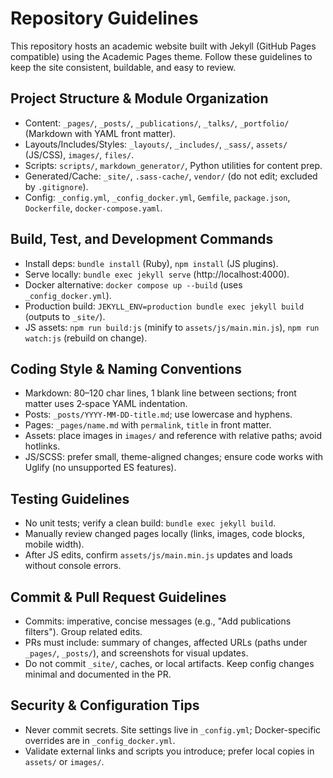 # Repository Guidelines

This repository hosts an academic website built with Jekyll (GitHub Pages compatible) using the Academic Pages theme. Follow these guidelines to keep the site consistent, buildable, and easy to review.

## Project Structure & Module Organization
- Content: `_pages/`, `_posts/`, `_publications/`, `_talks/`, `_portfolio/` (Markdown with YAML front matter).
- Layouts/Includes/Styles: `_layouts/`, `_includes/`, `_sass/`, `assets/` (JS/CSS), `images/`, `files/`.
- Scripts: `scripts/`, `markdown_generator/`, Python utilities for content prep.
- Generated/Cache: `_site/`, `.sass-cache/`, `vendor/` (do not edit; excluded by `.gitignore`).
- Config: `_config.yml`, `_config_docker.yml`, `Gemfile`, `package.json`, `Dockerfile`, `docker-compose.yaml`.

## Build, Test, and Development Commands
- Install deps: `bundle install` (Ruby), `npm install` (JS plugins).
- Serve locally: `bundle exec jekyll serve` (http://localhost:4000).
- Docker alternative: `docker compose up --build` (uses `_config_docker.yml`).
- Production build: `JEKYLL_ENV=production bundle exec jekyll build` (outputs to `_site/`).
- JS assets: `npm run build:js` (minify to `assets/js/main.min.js`), `npm run watch:js` (rebuild on change).

## Coding Style & Naming Conventions
- Markdown: 80–120 char lines, 1 blank line between sections; front matter uses 2‑space YAML indentation.
- Posts: `_posts/YYYY-MM-DD-title.md`; use lowercase and hyphens.
- Pages: `_pages/name.md` with `permalink`, `title` in front matter.
- Assets: place images in `images/` and reference with relative paths; avoid hotlinks.
- JS/SCSS: prefer small, theme-aligned changes; ensure code works with Uglify (no unsupported ES features).

## Testing Guidelines
- No unit tests; verify a clean build: `bundle exec jekyll build`.
- Manually review changed pages locally (links, images, code blocks, mobile width).
- After JS edits, confirm `assets/js/main.min.js` updates and loads without console errors.

## Commit & Pull Request Guidelines
- Commits: imperative, concise messages (e.g., "Add publications filters"). Group related edits.
- PRs must include: summary of changes, affected URLs (paths under `_pages/`, `_posts/`), and screenshots for visual updates.
- Do not commit `_site/`, caches, or local artifacts. Keep config changes minimal and documented in the PR.

## Security & Configuration Tips
- Never commit secrets. Site settings live in `_config.yml`; Docker-specific overrides are in `_config_docker.yml`.
- Validate external links and scripts you introduce; prefer local copies in `assets/` or `images/`.

